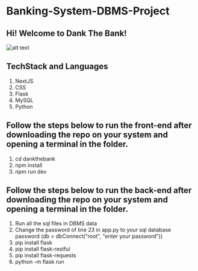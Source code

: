 # Banking-System-DBMS-Project

## Hi! Welcome to Dank The Bank!
![alt text](https://imgur.com/a/JRh9suu)

## TechStack and Languages
1. NextJS
2. CSS
3. Flask
4. MySQL
5. Python

## Follow the steps below to run the front-end after downloading the repo on your system and opening a terminal in the folder.
1. cd dankthebank
2. npm install
3. npm run dev

## Follow the steps below to run the back-end after downloading the repo on your system and opening a terminal in the folder.
1. Run all the sql files in DBMS data
2. Change the password of line 23 in app.py to your sql database password (db = dbConnect("root", "enter your password"))
3. pip install flask
4. pip install flask-restful
5. pip install flask-requests
6. python -m flask run
